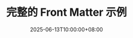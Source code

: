 ---
# 基础信息
title: "完整的 Front Matter 示例"
date: 2025-06-13T10:00:00+08:00
summary: "这是一篇展示所有 Front Matter 配置的示例文章"
draft: false

# 分类和标签
categories: ["教程"]
tags: ["Hugo", "Front Matter", "配置"]

# 封面设置
cover: "cover.jpg"

# 功能开关
katex:
  enable: true
  delimiters:
    - left: $$
      right: $$
      display: true
    - left: $
      right: $
      display: false
mermaid: true
comments: true
showLicense: true
showRelated: true

# 灯箱
lightbox:
  enabled: true
  loop: true
  width: 80vw
  height: 80vh
  touchNavigation: true
  draggable: true
  zoomable: true
  preload: true
  descPosition: bottom

# Justified 布局图库
justified_gallery:
  enabled: true
  rowHeight: 300
  gutter: 30
  lastRow: center
  transitionDuration: 0.3s
  resizeDebounce: 100
  rowHeightTolerance: 0.25
  maxRowsCount: 999999
  calculateItemsHeight: false
---
